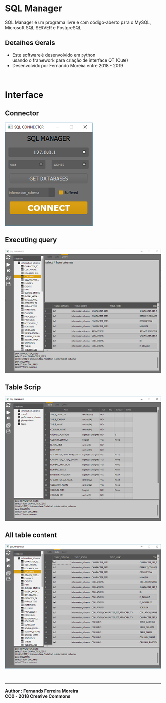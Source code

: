 # SQL Manager

SQL Manager é um programa livre e com código-aberto para o MySQL, Microsoft SQL SERVER e PostgreSQL </br>

## Detalhes Gerais
- Este software é desenvolvido em python </br> usando o framework para criação de interface QT (Cute)
- Desenvolvido por Fernando Moreira entre 2018 - 2019

</br>

# Interface

## Connector
![connector](src/screenshots/connector.PNG)</br>
## Executing query
![Consult](src/screenshots/manager.PNG)</br>
## Table Scrip
![Consult](src/screenshots/table_script.PNG)</br>
## All table content
![Consult](src/screenshots/data.PNG)</br>

</br>

---

**Author : Fernando Ferreira Moreira**</br>
**CC0 - 2018 Creative Commons**
